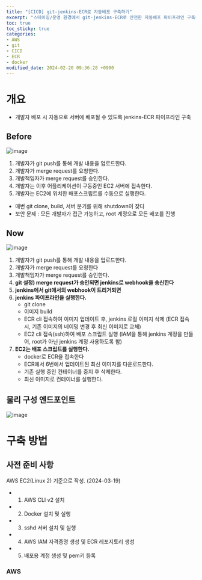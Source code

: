 ```yaml
---
title: "[CICD] git-jenkins-ECR로 자동배포 구축하기"
excerpt: "스테이징/운영 환경에서 git-jenkins-ECR로 안전한 자동배포 파이프라인 구축해보자.."
toc: true
toc_sticky: true
categories:
- AWS
- git
- CICD
- ECR
- docker
modified_date: 2024-02-20 09:36:28 +0900
---
```

# 개요 
- 개발자 배포 시 자동으로 서버에 배포될 수 있도록 jenkins-ECR 파이프라인 구축 
## Before 
![image](https://github.com/dasoldasol/dasoldasol.github.io/assets/29423260/a0c93f82-acbb-4d26-b2dc-c20054cb381d)
1. 개발자가 git push를 통해 개발 내용을 업로드한다.
2. 개발자가 merge request를 요청한다.
3. 개발책임자가 merge request를 승인한다.
4. 개발자는 이후 어플리케이션이 구동중인 EC2 서버에 접속한다.
5. 개발자는 EC2에 위치한 배포스크립트를 수동으로 실행한다.
- 매번 git clone, build, 서버 분기를 위해 shutdown이 잦다
- 보안 문제 : 모든 개발자가 접근 가능하고, root 계정으로 모든 배포를 진행
## Now 
![image](https://github.com/dasoldasol/dasoldasol.github.io/assets/29423260/e15c6b59-ee0f-4e22-8428-b69d755c728a)
1. 개발자가 git push를 통해 개발 내용을 업로드한다.
2. 개발자가 merge request를 요청한다
3. 개발책임자가 merge request를 승인한다.
4. **git 설정) merge request가 승인되면 jenkins로 webhook을 송신한다**
5. **jenkins에서 git에서의 webhook이 트리거되면**
6. __jenkins 파이프라인을 실행한다.__
   - git clone
   - 이미지 build
   - ECR cli 접속하여 이미지 업데이트 후, jenkins 로컬 이미지 삭제 (ECR 접속 시, 기존 이미지의 네이밍 변경 후 최신 이미지로 교체)
   - EC2 cli 접속(ssh)하여 배포 스크립트 실행 (IAM을 통해 jenkins 계정을 만들어, root가 아닌 jenkins 계정 사용하도록 함) 
7. __EC2는 배포 스크립트를 실행한다.__
   - docker로 ECR을 접속한다
   - ECR에서 6번에서 업데이트된 최신 이미지를 다운로드한다.
   - 기존 실행 중인 컨테이너를 중지 후 삭제한다.
   - 최신 이미지로 컨테이너를 실행한다.
## 물리 구성 엔드포인트
![image](https://github.com/dasoldasol/dasoldasol.github.io/assets/29423260/33f6a597-a243-488e-bdcf-15f9f7569a9e)
# 구축 방법
## 사전 준비 사항 
AWS EC2(Linux 2) 기준으로 작성. (2024-03-19)
- 1. AWS CLI v2 설치
- 2. Docker 설치 및 실행
- 3. sshd 서버 설치 및 실행
- 4. AWS IAM 자격증명 생성 및 ECR 레포지토리 생성
- 5. 배포용 계정 생성 및 pem키 등록
### AWS 


